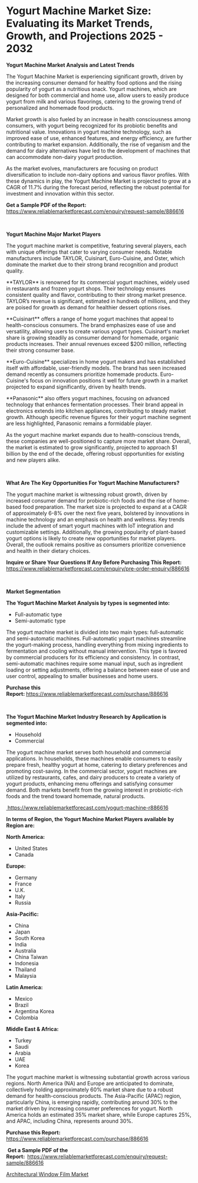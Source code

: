 <p><h1>Yogurt Machine Market Size: Evaluating its Market Trends, Growth, and Projections 2025 - 2032</h1></p><p><strong>Yogurt Machine Market Analysis and Latest Trends</strong></p>
<p><p>The Yogurt Machine Market is experiencing significant growth, driven by the increasing consumer demand for healthy food options and the rising popularity of yogurt as a nutritious snack. Yogurt machines, which are designed for both commercial and home use, allow users to easily produce yogurt from milk and various flavorings, catering to the growing trend of personalized and homemade food products.</p><p>Market growth is also fueled by an increase in health consciousness among consumers, with yogurt being recognized for its probiotic benefits and nutritional value. Innovations in yogurt machine technology, such as improved ease of use, enhanced features, and energy efficiency, are further contributing to market expansion. Additionally, the rise of veganism and the demand for dairy alternatives have led to the development of machines that can accommodate non-dairy yogurt production.</p><p>As the market evolves, manufacturers are focusing on product diversification to include non-dairy options and various flavor profiles. With these dynamics in play, the Yogurt Machine Market is projected to grow at a CAGR of 11.7% during the forecast period, reflecting the robust potential for investment and innovation within this sector.</p></p>
<p><strong>Get a Sample PDF of the Report:&nbsp;</strong> <a href="https://www.reliablemarketforecast.com/enquiry/request-sample/886616?utm_campaign=2308&utm_medium=2&utm_source=Github&utm_content=ia&utm_term=04042025&utm_id=yogurt-machine">https://www.reliablemarketforecast.com/enquiry/request-sample/886616</a></p>
<p>&nbsp;</p>
<p><strong>Yogurt Machine Major Market Players</strong></p>
<p><p>The yogurt machine market is competitive, featuring several players, each with unique offerings that cater to varying consumer needs. Notable manufacturers include TAYLOR, Cuisinart, Euro-Cuisine, and Oster, which dominate the market due to their strong brand recognition and product quality.</p><p>**TAYLOR** is renowned for its commercial yogurt machines, widely used in restaurants and frozen yogurt shops. Their technology ensures consistent quality and flavor, contributing to their strong market presence. TAYLOR’s revenue is significant, estimated in hundreds of millions, and they are poised for growth as demand for healthier dessert options rises.</p><p>**Cuisinart** offers a range of home yogurt machines that appeal to health-conscious consumers. The brand emphasizes ease of use and versatility, allowing users to create various yogurt types. Cuisinart's market share is growing steadily as consumer demand for homemade, organic products increases. Their annual revenues exceed $200 million, reflecting their strong consumer base.</p><p>**Euro-Cuisine** specializes in home yogurt makers and has established itself with affordable, user-friendly models. The brand has seen increased demand recently as consumers prioritize homemade products. Euro-Cuisine's focus on innovation positions it well for future growth in a market projected to expand significantly, driven by health trends.</p><p>**Panasonic** also offers yogurt machines, focusing on advanced technology that enhances fermentation processes. Their brand appeal in electronics extends into kitchen appliances, contributing to steady market growth. Although specific revenue figures for their yogurt machine segment are less highlighted, Panasonic remains a formidable player.</p><p>As the yogurt machine market expands due to health-conscious trends, these companies are well-positioned to capture more market share. Overall, the market is estimated to grow significantly, projected to approach $1 billion by the end of the decade, offering robust opportunities for existing and new players alike.</p></p>
<p>&nbsp;</p>
<p><strong>What Are The Key Opportunities For Yogurt Machine Manufacturers?</strong></p>
<p><p>The yogurt machine market is witnessing robust growth, driven by increased consumer demand for probiotic-rich foods and the rise of home-based food preparation. The market size is projected to expand at a CAGR of approximately 6-8% over the next five years, bolstered by innovations in machine technology and an emphasis on health and wellness. Key trends include the advent of smart yogurt machines with IoT integration and customizable settings. Additionally, the growing popularity of plant-based yogurt options is likely to create new opportunities for market players. Overall, the outlook remains positive as consumers prioritize convenience and health in their dietary choices.</p></p>
<p><strong>Inquire or Share Your Questions If Any Before Purchasing This Report:</strong> <a href="https://www.reliablemarketforecast.com/enquiry/pre-order-enquiry/886616?utm_campaign=2308&utm_medium=2&utm_source=Github&utm_content=ia&utm_term=04042025&utm_id=yogurt-machine">https://www.reliablemarketforecast.com/enquiry/pre-order-enquiry/886616</a></p>
<p>&nbsp;</p>
<p><strong>Market Segmentation</strong></p>
<p><strong>The Yogurt Machine Market Analysis by types is segmented into:</strong></p>
<p><ul><li>Full-automatic type</li><li>Semi-automatic type</li></ul></p>
<p><p>The yogurt machine market is divided into two main types: full-automatic and semi-automatic machines. Full-automatic yogurt machines streamline the yogurt-making process, handling everything from mixing ingredients to fermentation and cooling without manual intervention. This type is favored by commercial producers for its efficiency and consistency. In contrast, semi-automatic machines require some manual input, such as ingredient loading or setting adjustments, offering a balance between ease of use and user control, appealing to smaller businesses and home users.</p></p>
<p><strong>Purchase this Report:&nbsp;</strong><a href="https://www.reliablemarketforecast.com/purchase/886616?utm_campaign=2308&utm_medium=2&utm_source=Github&utm_content=ia&utm_term=04042025&utm_id=yogurt-machine">https://www.reliablemarketforecast.com/purchase/886616</a></p>
<p>&nbsp;</p>
<p><strong>The Yogurt Machine Market Industry Research by Application is segmented into:</strong></p>
<p><ul><li>Household</li><li>Commercial</li></ul></p>
<p><p>The yogurt machine market serves both household and commercial applications. In households, these machines enable consumers to easily prepare fresh, healthy yogurt at home, catering to dietary preferences and promoting cost-saving. In the commercial sector, yogurt machines are utilized by restaurants, cafes, and dairy producers to create a variety of yogurt products, enhancing menu offerings and satisfying consumer demand. Both markets benefit from the growing interest in probiotic-rich foods and the trend toward homemade, natural products.</p></p>
<p><a href="https://www.reliablemarketforecast.com/yogurt-machine-r886616?utm_campaign=2308&utm_medium=2&utm_source=Github&utm_content=ia&utm_term=04042025&utm_id=yogurt-machine">&nbsp;https://www.reliablemarketforecast.com/yogurt-machine-r886616</a></p>
<p><strong>In terms of Region, the Yogurt Machine Market Players available by Region are:</strong></p>
<p>
    <p> <strong> North America: </strong>
        <ul>
            <li>United States</li>
            <li>Canada</li>
        </ul>
        </p> 
    <p> <strong> Europe: </strong>
        <ul>
            <li>Germany</li>
            <li>France</li>
            <li>U.K.</li>
            <li>Italy</li>
            <li>Russia</li>
        </ul>
        </p> 
    <p> <strong> Asia-Pacific: </strong>
        <ul>
            <li>China</li>
            <li>Japan</li>
            <li>South Korea</li>
            <li>India</li>
            <li>Australia</li>
            <li>China Taiwan</li>
            <li>Indonesia</li>
            <li>Thailand</li>
            <li>Malaysia</li>
        </ul>
        </p> 
    <p> <strong> Latin America: </strong>
        <ul>
            <li>Mexico</li>
            <li>Brazil</li>
            <li>Argentina Korea</li>
            <li>Colombia</li>
        </ul>
        </p> 
    <p> <strong> Middle East & Africa: </strong>
        <ul>
            <li>Turkey</li>
            <li>Saudi</li>
            <li>Arabia</li>
            <li>UAE</li>
            <li>Korea</li>
        </ul>
    </p>
    </p>
<p><p>The yogurt machine market is witnessing substantial growth across various regions. North America (NA) and Europe are anticipated to dominate, collectively holding approximately 60% market share due to a robust demand for health-conscious products. The Asia-Pacific (APAC) region, particularly China, is emerging rapidly, contributing around 30% to the market driven by increasing consumer preferences for yogurt. North America holds an estimated 35% market share, while Europe captures 25%, and APAC, including China, represents around 30%.</p></p>
<p><strong>Purchase this Report: </strong><a href="https://www.reliablemarketforecast.com/purchase/886616?utm_campaign=2308&utm_medium=2&utm_source=Github&utm_content=ia&utm_term=04042025&utm_id=yogurt-machine">https://www.reliablemarketforecast.com/purchase/886616</a></p>
<p>&nbsp;<strong>Get a Sample PDF of the Report:&nbsp;&nbsp;</strong><a href="https://www.reliablemarketforecast.com/enquiry/request-sample/886616?utm_campaign=2308&utm_medium=2&utm_source=Github&utm_content=ia&utm_term=04042025&utm_id=yogurt-machine">https://www.reliablemarketforecast.com/enquiry/request-sample/886616</a></p>
<p><strong></strong></p>
<p><p><a href="https://github.com/leopardmicheal7019/Market-Research-Report-List-1/blob/main/architectural-window-film-market.md?utm_campaign=2308&utm_medium=2&utm_source=Github&utm_content=ia&utm_term=04042025&utm_id=yogurt-machine">Architectural Window Film Market</a></p></p>